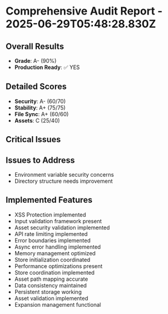 # Comprehensive Audit Report - 2025-06-29T05:48:28.830Z

## Overall Results
- **Grade**: A- (90%)
- **Production Ready**: ✅ YES

## Detailed Scores
- **Security**: A- (60/70)
- **Stability**: A+ (75/75)
- **File Sync**: A+ (60/60)
- **Assets**: C (25/40)

## Critical Issues


## Issues to Address
- Environment variable security concerns
- Directory structure needs improvement

## Implemented Features
- XSS Protection implemented
- Input validation framework present
- Asset security validation implemented
- API rate limiting implemented
- Error boundaries implemented
- Async error handling implemented
- Memory management optimized
- Store initialization coordinated
- Performance optimizations present
- Store coordination implemented
- Asset path mapping accurate
- Data consistency maintained
- Persistent storage working
- Asset validation implemented
- Expansion management functional

